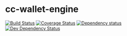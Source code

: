 # cc-wallet-engine

[![Build Status](https://travis-ci.org/fanatid/cc-wallet-engine.svg?branch=master)](https://travis-ci.org/fanatid/cc-wallet-engine) [![Coverage Status](https://coveralls.io/repos/fanatid/cc-wallet-engine/badge.png)](https://coveralls.io/r/fanatid/cc-wallet-engine) [![Dependency status](https://david-dm.org/fanatid/cc-wallet-engine/status.png)](https://david-dm.org/fanatid/cc-wallet-engine#info=dependencies&view=table) [![Dev Dependency Status](https://david-dm.org/fanatid/cc-wallet-engine/dev-status.png)](https://david-dm.org/fanatid/cc-wallet-engine#info=devDependencies&view=table)
